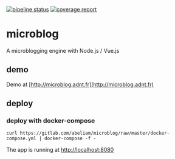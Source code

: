 [![pipeline status](https://gitlab.com/abeliam/microblog/badges/master/pipeline.svg)](https://gitlab.com/abeliam/microblog/commits/master) [![coverage report](https://gitlab.com/abeliam/microblog/badges/master/coverage.svg)](https://gitlab.com/abeliam/microblog/commits/master)

# microblog
A microblogging engine with Node.js / Vue.js

## demo
Demo at [http://microblog.adnt.fr](http://microblog.adnt.fr)

## deploy
### deploy with docker-compose
```
curl https://gitlab.com/abeliam/microblog/raw/master/docker-compose.yml | docker-compose -f -
```
The app is running at [http://localhost:8080](http://localhost:8080)
